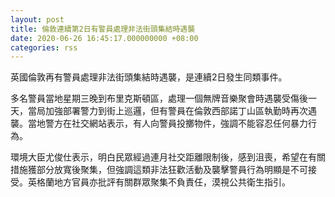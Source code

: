 ```yaml
---
layout: post
title: 倫敦連續第2日有警員處理非法街頭集結時遇襲
date: 2020-06-26 16:45:17.000000000 +08:00
categories: rss
---
```


英國倫敦再有警員處理非法街頭集結時遇襲，是連續2日發生同類事件。

多名警員當地星期三晚到布里克斯頓區，處理一個無牌音樂聚會時遇襲受傷後一天，當局加強部署警力到街上巡邏，但有警員在倫敦西部諾丁山區執勤時再次遇襲。當地警方在社交網站表示，有人向警員投擲物件，強調不能容忍任何暴力行為。

環境大臣尤俊仕表示，明白民眾經過連月社交距離限制後，感到沮喪，希望在有關措施獲部分放寬後聚集，但強調這類非法狂歡活動及襲擊警員行為明顯是不可接受。英格蘭地方官員亦批評有關群眾聚集不負責任，漠視公共衛生指引。

